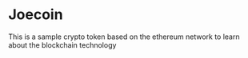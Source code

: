 # Joecoin
This is a sample crypto token based on the ethereum network to learn about the blockchain technology
